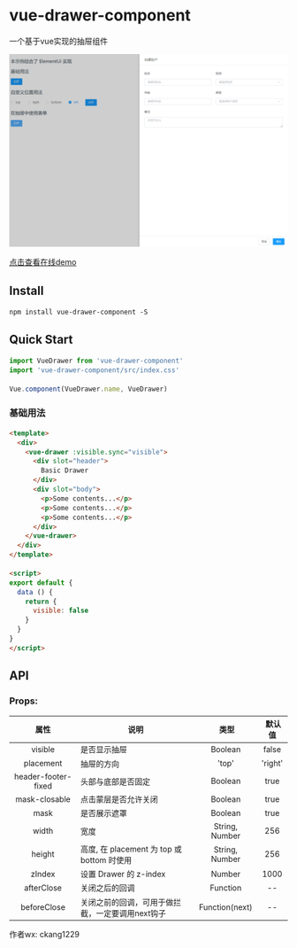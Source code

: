 # vue-drawer-component

一个基于vue实现的抽屉组件

![image](./demo.png)

[点击查看在线demo](https://code-farmer-i.github.io/vue-drawer/dist/)

## Install
```shell
npm install vue-drawer-component -S
```

## Quick Start
``` javascript
import VueDrawer from 'vue-drawer-component'
import 'vue-drawer-component/src/index.css'

Vue.component(VueDrawer.name, VueDrawer)
```

### 基础用法
```html
<template>
  <div>
    <vue-drawer :visible.sync="visible">
      <div slot="header">
        Basic Drawer
      </div>
      <div slot="body">
        <p>Some contents...</p>
        <p>Some contents...</p>
        <p>Some contents...</p>
      </div>
    </vue-drawer>
  </div>
</template>

<script>
export default {
  data () {
    return {
      visible: false
    }
  }
}
</script>
```

## API

### Props:

属性  |  说明  |  类型  |  默认值
:-------: | -------  |  :-------:  |  :-------:
visible  |  是否显示抽屉  |  Boolean  |  false
placement  |  抽屉的方向  |  'top' | 'right' | 'bottom' | 'left' |  'right'
header-footer-fixed  |  头部与底部是否固定  |  Boolean |  true
mask-closable  |  点击蒙层是否允许关闭  |  Boolean |  true
mask  |  是否展示遮罩  |  Boolean |  true
width  |  宽度  |  String, Number  |  256
height  |  高度, 在 placement 为 top 或 bottom 时使用  |  String, Number  |  256
zIndex  |  设置 Drawer 的 z-index  |  Number  |  1000
afterClose  |  关闭之后的回调  |  Function  |  --
beforeClose  |  关闭之前的回调，可用于做拦截，一定要调用next钩子  |  Function(next)  |  --

作者wx: ckang1229

